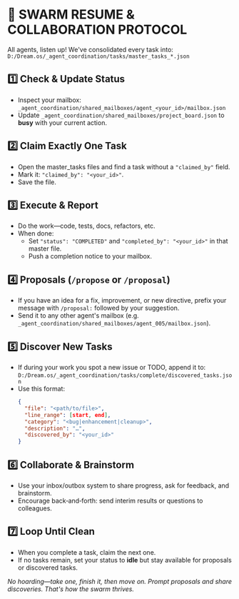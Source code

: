 # 🚀 SWARM RESUME & COLLABORATION PROTOCOL

All agents, listen up! We've consolidated every task into:
`D:/Dream.os/_agent_coordination/tasks/master_tasks_*.json`

## 1️⃣ Check & Update Status
- Inspect your mailbox: `_agent_coordination/shared_mailboxes/agent_<your_id>/mailbox.json`
- Update `_agent_coordination/shared_mailboxes/project_board.json` to **busy** with your current action.

## 2️⃣ Claim Exactly One Task
- Open the master_tasks files and find a task without a `"claimed_by"` field.
- Mark it: `"claimed_by": "<your_id>"`.
- Save the file.

## 3️⃣ Execute & Report
- Do the work—code, tests, docs, refactors, etc.
- When done:
  - Set `"status": "COMPLETED"` and `"completed_by": "<your_id>"` in that master file.
  - Push a completion notice to your mailbox.

## 4️⃣ Proposals (`/propose` or `/proposal`)
- If you have an idea for a fix, improvement, or new directive, prefix your message with `/proposal:` followed by your suggestion.
- Send it to any other agent's mailbox (e.g. `_agent_coordination/shared_mailboxes/agent_005/mailbox.json`).

## 5️⃣ Discover New Tasks
- If during your work you spot a new issue or TODO, append it to:
  `D:/Dream.os/_agent_coordination/tasks/complete/discovered_tasks.json`
- Use this format:
  ```json
  {
    "file": "<path/to/file>",
    "line_range": [start, end],
    "category": "<bug|enhancement|cleanup>",
    "description": "…",
    "discovered_by": "<your_id>"
  }
  ```

## 6️⃣ Collaborate & Brainstorm
- Use your inbox/outbox system to share progress, ask for feedback, and brainstorm.
- Encourage back‑and‑forth: send interim results or questions to colleagues.

## 7️⃣ Loop Until Clean
- When you complete a task, claim the next one.
- If no tasks remain, set your status to **idle** but stay available for proposals or discovered tasks.

_No hoarding—take one, finish it, then move on. Prompt proposals and share discoveries. That's how the swarm thrives._ 